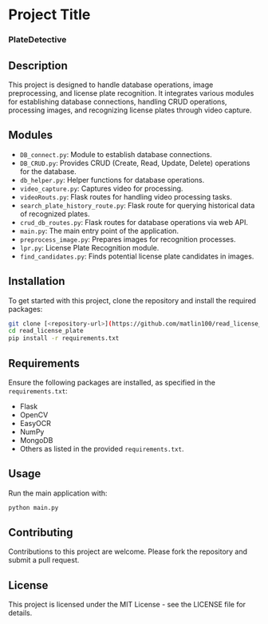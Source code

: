 # Project Title
### PlateDetective
## Description
This project is designed to handle database operations, image preprocessing, and license plate recognition. It integrates various modules for establishing database connections, handling CRUD operations, processing images, and recognizing license plates through video capture.

## Modules
- `DB_connect.py`: Module to establish database connections.
- `DB_CRUD.py`: Provides CRUD (Create, Read, Update, Delete) operations for the database.
- `db_helper.py`: Helper functions for database operations.
- `video_capture.py`: Captures video for processing.
- `videoRouts.py`: Flask routes for handling video processing tasks.
- `search_plate_history_route.py`: Flask route for querying historical data of recognized plates.
- `crud_db_routes.py`: Flask routes for database operations via web API.
- `main.py`: The main entry point of the application.
- `preprocess_image.py`: Prepares images for recognition processes.
- `lpr.py`: License Plate Recognition module.
- `find_candidates.py`: Finds potential license plate candidates in images.

## Installation
To get started with this project, clone the repository and install the required packages:

```bash
git clone [<repository-url>](https://github.com/matlin100/read_license_plate.git)
cd read_license_plate
pip install -r requirements.txt
```

## Requirements
Ensure the following packages are installed, as specified in the `requirements.txt`:
- Flask
- OpenCV
- EasyOCR
- NumPy
- MongoDB
- Others as listed in the provided `requirements.txt`.

## Usage
Run the main application with:

```bash
python main.py
```

## Contributing
Contributions to this project are welcome. Please fork the repository and submit a pull request.

## License
This project is licensed under the MIT License - see the LICENSE file for details.
